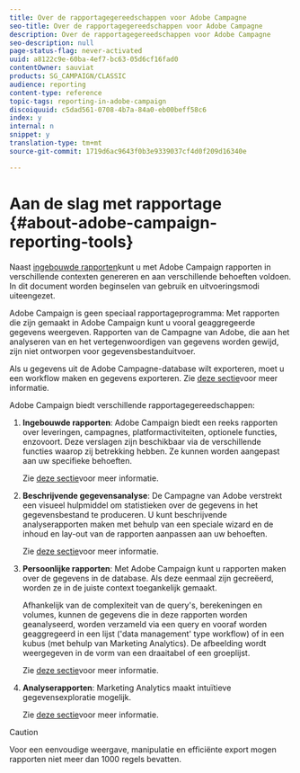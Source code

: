 ```yaml
---
title: Over de rapportagegereedschappen voor Adobe Campagne
seo-title: Over de rapportagegereedschappen voor Adobe Campagne
description: Over de rapportagegereedschappen voor Adobe Campagne
seo-description: null
page-status-flag: never-activated
uuid: a8122c9e-60ba-4ef7-bc63-05d6cf16fad0
contentOwner: sauviat
products: SG_CAMPAIGN/CLASSIC
audience: reporting
content-type: reference
topic-tags: reporting-in-adobe-campaign
discoiquuid: c5dad561-0708-4b7a-84a0-eb00beff58c6
index: y
internal: n
snippet: y
translation-type: tm+mt
source-git-commit: 1719d6ac9643f0b3e9339037cf4d0f209d16340e

---
```



# Aan de slag met rapportage {#about-adobe-campaign-reporting-tools}

Naast [ingebouwde rapporten](../../reporting/using/about-campaign-built-in-reports.md)kunt u met Adobe Campaign rapporten in verschillende contexten genereren en aan verschillende behoeften voldoen. In dit document worden beginselen van gebruik en uitvoeringsmodi uiteengezet.

Adobe Campaign is geen speciaal rapportageprogramma: Met rapporten die zijn gemaakt in Adobe Campaign kunt u vooral geaggregeerde gegevens weergeven. Rapporten van de Campagne van Adobe, die aan het analyseren van en het vertegenwoordigen van gegevens worden gewijd, zijn niet ontworpen voor gegevensbestanduitvoer.

Als u gegevens uit de Adobe Campagne-database wilt exporteren, moet u een workflow maken en gegevens exporteren. Zie [deze sectie](../../workflow/using/about-action-activities.md)voor meer informatie.

Adobe Campaign biedt verschillende rapportagegereedschappen:

1. **Ingebouwde rapporten**: Adobe Campaign biedt een reeks rapporten over leveringen, campagnes, platformactiviteiten, optionele functies, enzovoort. Deze verslagen zijn beschikbaar via de verschillende functies waarop zij betrekking hebben. Ze kunnen worden aangepast aan uw specifieke behoeften.

   Zie [deze sectie](../../reporting/using/about-campaign-built-in-reports.md)voor meer informatie.

1. **Beschrijvende gegevensanalyse**: De Campagne van Adobe verstrekt een visueel hulpmiddel om statistieken over de gegevens in het gegevensbestand te produceren. U kunt beschrijvende analyserapporten maken met behulp van een speciale wizard en de inhoud en lay-out van de rapporten aanpassen aan uw behoeften.

   Zie [deze sectie](../../reporting/using/about-descriptive-analysis.md)voor meer informatie.

1. **Persoonlijke rapporten**: Met Adobe Campaign kunt u rapporten maken over de gegevens in de database. Als deze eenmaal zijn gecreëerd, worden ze in de juiste context toegankelijk gemaakt.

   Afhankelijk van de complexiteit van de query&#39;s, berekeningen en volumes, kunnen de gegevens die in deze rapporten worden geanalyseerd, worden verzameld via een query en vooraf worden geaggregeerd in een lijst (&#39;data management&#39; type workflow) of in een kubus (met behulp van Marketing Analytics). De afbeelding wordt weergegeven in de vorm van een draaitabel of een groeplijst.

   Zie [deze sectie](../../reporting/using/about-reports-creation-in-campaign.md)voor meer informatie.

1. **Analyserapporten**: Marketing Analytics maakt intuïtieve gegevensexploratie mogelijk.

   Zie [deze sectie](../../reporting/using/about-cubes.md)voor meer informatie.

>[!CAUTION]
>
>Voor een eenvoudige weergave, manipulatie en efficiënte export mogen rapporten niet meer dan 1000 regels bevatten.